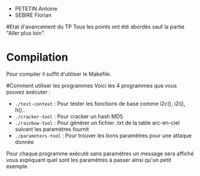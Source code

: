 - PETETIN Antoine
- SEBIRE Florian

#Etat d'avancement du TP
Tous les points ont été abordés sauf la partie "Aller plus loin".

# Compilation
Pour compiler il suffit d'utiliser le Makefile.

#Comment utiliser les programmes
Voici les 4 programmes que vous pouvez exécuter :
- `./test-context` : Pour tester les fonctions de base comme i2c(), i2i(), h()..
- `./cracker-tool` : Pour cracker un hash MD5
- `./rainbow-tool` : Pour générer un fichier .txt de la table arc-en-ciel suivant les paramètres fournit
- `./parameters-tool` : Pour trouver les bons paramètres pour une attaque donnée

Pour chaque programme exécuté sans paramètres un message sera affiché vous expliquant quel sont les paramètres à passer ainsi qu'un petit exemple.

